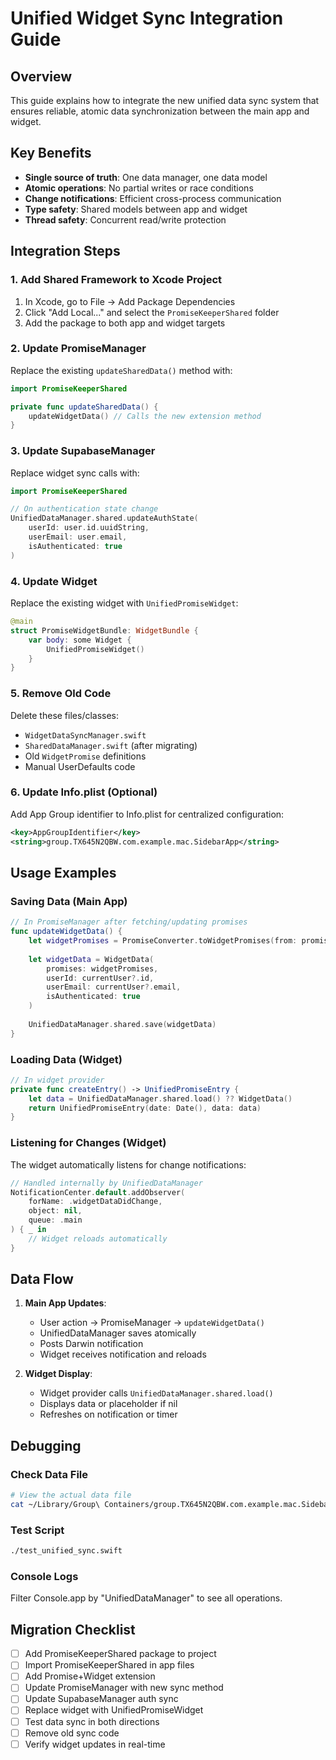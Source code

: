 # Unified Widget Sync Integration Guide

## Overview
This guide explains how to integrate the new unified data sync system that ensures reliable, atomic data synchronization between the main app and widget.

## Key Benefits
- **Single source of truth**: One data manager, one data model
- **Atomic operations**: No partial writes or race conditions
- **Change notifications**: Efficient cross-process communication
- **Type safety**: Shared models between app and widget
- **Thread safety**: Concurrent read/write protection

## Integration Steps

### 1. Add Shared Framework to Xcode Project

1. In Xcode, go to File → Add Package Dependencies
2. Click "Add Local..." and select the `PromiseKeeperShared` folder
3. Add the package to both app and widget targets

### 2. Update PromiseManager

Replace the existing `updateSharedData()` method with:

```swift
import PromiseKeeperShared

private func updateSharedData() {
    updateWidgetData() // Calls the new extension method
}
```

### 3. Update SupabaseManager

Replace widget sync calls with:

```swift
import PromiseKeeperShared

// On authentication state change
UnifiedDataManager.shared.updateAuthState(
    userId: user.id.uuidString,
    userEmail: user.email,
    isAuthenticated: true
)
```

### 4. Update Widget

Replace the existing widget with `UnifiedPromiseWidget`:

```swift
@main
struct PromiseWidgetBundle: WidgetBundle {
    var body: some Widget {
        UnifiedPromiseWidget()
    }
}
```

### 5. Remove Old Code

Delete these files/classes:
- `WidgetDataSyncManager.swift`
- `SharedDataManager.swift` (after migrating)
- Old `WidgetPromise` definitions
- Manual UserDefaults code

### 6. Update Info.plist (Optional)

Add App Group identifier to Info.plist for centralized configuration:

```xml
<key>AppGroupIdentifier</key>
<string>group.TX645N2QBW.com.example.mac.SidebarApp</string>
```

## Usage Examples

### Saving Data (Main App)

```swift
// In PromiseManager after fetching/updating promises
func updateWidgetData() {
    let widgetPromises = PromiseConverter.toWidgetPromises(from: promises)
    
    let widgetData = WidgetData(
        promises: widgetPromises,
        userId: currentUser?.id,
        userEmail: currentUser?.email,
        isAuthenticated: true
    )
    
    UnifiedDataManager.shared.save(widgetData)
}
```

### Loading Data (Widget)

```swift
// In widget provider
private func createEntry() -> UnifiedPromiseEntry {
    let data = UnifiedDataManager.shared.load() ?? WidgetData()
    return UnifiedPromiseEntry(date: Date(), data: data)
}
```

### Listening for Changes (Widget)

The widget automatically listens for change notifications:

```swift
// Handled internally by UnifiedDataManager
NotificationCenter.default.addObserver(
    forName: .widgetDataDidChange,
    object: nil,
    queue: .main
) { _ in
    // Widget reloads automatically
}
```

## Data Flow

1. **Main App Updates**:
   - User action → PromiseManager → `updateWidgetData()`
   - UnifiedDataManager saves atomically
   - Posts Darwin notification
   - Widget receives notification and reloads

2. **Widget Display**:
   - Widget provider calls `UnifiedDataManager.shared.load()`
   - Displays data or placeholder if nil
   - Refreshes on notification or timer

## Debugging

### Check Data File
```bash
# View the actual data file
cat ~/Library/Group\ Containers/group.TX645N2QBW.com.example.mac.SidebarApp/WidgetData/widget_data.json | jq
```

### Test Script
```bash
./test_unified_sync.swift
```

### Console Logs
Filter Console.app by "UnifiedDataManager" to see all operations.

## Migration Checklist

- [ ] Add PromiseKeeperShared package to project
- [ ] Import PromiseKeeperShared in app files
- [ ] Add Promise+Widget extension
- [ ] Update PromiseManager with new sync method
- [ ] Update SupabaseManager auth sync
- [ ] Replace widget with UnifiedPromiseWidget
- [ ] Test data sync in both directions
- [ ] Remove old sync code
- [ ] Verify widget updates in real-time